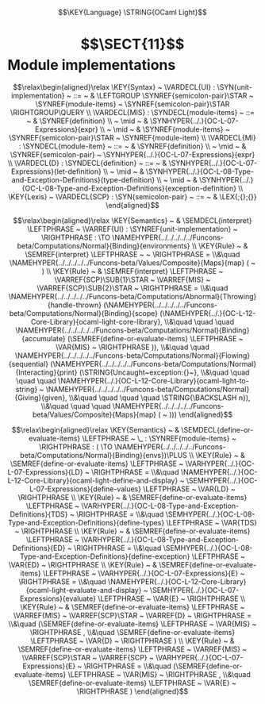 $$\KEY{Language} \STRING{OCaml Light}$$

# $$\SECT{11}$$ Module implementations
           


$$\relax\begin{aligned}\relax
  \KEY{Syntax} ~ 
    \VARDECL{UI} : \SYN{unit-implementation}
      ~ ::= ~ & \LEFTGROUP \SYNREF{semicolon-pair}\STAR ~ \SYNREF{module-items} ~ \SYNREF{semicolon-pair}\STAR \RIGHTGROUP\QUERY
    \\
    \VARDECL{MIS} : \SYNDECL{module-items}
      ~ ::= ~ &
      \SYNREF{definition} \\
      ~ \mid ~ &  \SYNHYPER{../.}{OC-L-07-Expressions}{expr} \\
      ~ \mid ~ &  \SYNREF{module-items} ~ \SYNREF{semicolon-pair}\STAR ~ \SYNREF{module-item}
    \\
    \VARDECL{MI} : \SYNDECL{module-item}
      ~ ::= ~ &
      \SYNREF{definition} \\
      ~ \mid ~ &  \SYNREF{semicolon-pair} ~ \SYNHYPER{../.}{OC-L-07-Expressions}{expr}
    \\
    \VARDECL{D} : \SYNDECL{definition}
      ~ ::= ~ &
      \SYNHYPER{../.}{OC-L-07-Expressions}{let-definition} \\
      ~ \mid ~ &  \SYNHYPER{../.}{OC-L-08-Type-and-Exception-Definitions}{type-definition} \\
      ~ \mid ~ &  \SYNHYPER{../.}{OC-L-08-Type-and-Exception-Definitions}{exception-definition}
\\
  \KEY{Lexis} ~ 
    \VARDECL{SCP} : \SYN{semicolon-pair}
      ~ ::= ~ & \LEX{;{};{}}
\end{aligned}$$

$$\relax\begin{aligned}\relax
  \KEY{Semantics} ~ 
  & \SEMDECL{interpret} \LEFTPHRASE ~ \VARREF{UI} : \SYNREF{unit-implementation} ~ \RIGHTPHRASE  :  \TO \NAMEHYPER{../../../../../Funcons-beta/Computations/Normal}{Binding}{environments} 
\\
  \KEY{Rule} ~ 
    & \SEMREF{interpret} \LEFTPHRASE ~  ~ \RIGHTPHRASE  = \\&\quad
      \NAMEHYPER{../../../../../Funcons-beta/Values/Composite}{Maps}{map}
        ( ~ )
\\
  \KEY{Rule} ~ 
    & \SEMREF{interpret} \LEFTPHRASE ~ \VARREF{SCP}\SUB{1}\STAR ~ \VARREF{MIS} ~ \VARREF{SCP}\SUB{2}\STAR ~ \RIGHTPHRASE  = \\&\quad
      \NAMEHYPER{../../../../../Funcons-beta/Computations/Abnormal}{Throwing}{handle-thrown}
        (\NAMEHYPER{../../../../../Funcons-beta/Computations/Normal}{Binding}{scope}
           (\NAMEHYPER{../.}{OC-L-12-Core-Library}{ocaml-light-core-library}, \\&\quad \quad \quad 
            \NAMEHYPER{../../../../../Funcons-beta/Computations/Normal}{Binding}{accumulate}
              (\SEMREF{define-or-evaluate-items} \LEFTPHRASE ~ \VAR{MIS} ~ \RIGHTPHRASE )), \\&\quad \quad 
         \NAMEHYPER{../../../../../Funcons-beta/Computations/Normal}{Flowing}{sequential}
           (\NAMEHYPER{../../../../../Funcons-beta/Computations/Normal}{Interacting}{print}
              (\STRING{Uncaught~exception:{}~}, \\&\quad \quad \quad \quad 
               \NAMEHYPER{../.}{OC-L-12-Core-Library}{ocaml-light-to-string} ~
                 \NAMEHYPER{../../../../../Funcons-beta/Computations/Normal}{Giving}{given}, \\&\quad \quad \quad \quad 
               \STRING{\BACKSLASH n}), \\&\quad \quad \quad 
            \NAMEHYPER{../../../../../Funcons-beta/Values/Composite}{Maps}{map}
              ( ~ )))
\end{aligned}$$

$$\relax\begin{aligned}\relax
  \KEY{Semantics} ~ 
  & \SEMDECL{define-or-evaluate-items} \LEFTPHRASE ~ \_ : \SYNREF{module-items} ~ \RIGHTPHRASE  : ( \TO \NAMEHYPER{../../../../../Funcons-beta/Computations/Normal}{Binding}{envs})\PLUS 
\\
  \KEY{Rule} ~ 
    & \SEMREF{define-or-evaluate-items} \LEFTPHRASE ~ \VARHYPER{../.}{OC-L-07-Expressions}{LD} ~ \RIGHTPHRASE  = \\&\quad
      \NAMEHYPER{../.}{OC-L-12-Core-Library}{ocaml-light-define-and-display} ~
        \SEMHYPER{../.}{OC-L-07-Expressions}{define-values} \LEFTPHRASE ~ \VAR{LD} ~ \RIGHTPHRASE 
\\
  \KEY{Rule} ~ 
    & \SEMREF{define-or-evaluate-items} \LEFTPHRASE ~ \VARHYPER{../.}{OC-L-08-Type-and-Exception-Definitions}{TDS} ~ \RIGHTPHRASE  = \\&\quad
      \SEMHYPER{../.}{OC-L-08-Type-and-Exception-Definitions}{define-types} \LEFTPHRASE ~ \VAR{TDS} ~ \RIGHTPHRASE 
\\
  \KEY{Rule} ~ 
    & \SEMREF{define-or-evaluate-items} \LEFTPHRASE ~ \VARHYPER{../.}{OC-L-08-Type-and-Exception-Definitions}{ED} ~ \RIGHTPHRASE  = \\&\quad
      \SEMHYPER{../.}{OC-L-08-Type-and-Exception-Definitions}{define-exception} \LEFTPHRASE ~ \VAR{ED} ~ \RIGHTPHRASE 
\\
  \KEY{Rule} ~ 
    & \SEMREF{define-or-evaluate-items} \LEFTPHRASE ~ \VARHYPER{../.}{OC-L-07-Expressions}{E} ~ \RIGHTPHRASE  = \\&\quad
      \NAMEHYPER{../.}{OC-L-12-Core-Library}{ocaml-light-evaluate-and-display} ~
        \SEMHYPER{../.}{OC-L-07-Expressions}{evaluate} \LEFTPHRASE ~ \VAR{E} ~ \RIGHTPHRASE 
\\
  \KEY{Rule} ~ 
    & \SEMREF{define-or-evaluate-items} \LEFTPHRASE ~ \VARREF{MIS} ~ \VARREF{SCP}\STAR ~ \VARREF{D} ~ \RIGHTPHRASE  = \\&\quad
      (\SEMREF{define-or-evaluate-items} \LEFTPHRASE ~ \VAR{MIS} ~ \RIGHTPHRASE , \\&\quad 
       \SEMREF{define-or-evaluate-items} \LEFTPHRASE ~ \VAR{D} ~ \RIGHTPHRASE )
\\
  \KEY{Rule} ~ 
    & \SEMREF{define-or-evaluate-items} \LEFTPHRASE ~ \VARREF{MIS} ~ \VARREF{SCP}\STAR ~ \VARREF{SCP} ~ \VARHYPER{../.}{OC-L-07-Expressions}{E} ~ \RIGHTPHRASE  = \\&\quad
      (\SEMREF{define-or-evaluate-items} \LEFTPHRASE ~ \VAR{MIS} ~ \RIGHTPHRASE , \\&\quad 
       \SEMREF{define-or-evaluate-items} \LEFTPHRASE ~ \VAR{E} ~ \RIGHTPHRASE )
\end{aligned}$$



[Funcons-beta]: /CBS-beta/math/Funcons-beta
  "FUNCONS-BETA"
[Unstable-Funcons-beta]: /CBS-beta/math/Unstable-Funcons-beta
  "UNSTABLE-FUNCONS-BETA"
[Languages-beta]: /CBS-beta/math/Languages-beta
  "LANGUAGES-BETA"
[Unstable-Languages-beta]: /CBS-beta/math/Unstable-Languages-beta
  "UNSTABLE-LANGUAGES-BETA"
[CBS-beta]: /CBS-beta 
  "CBS-BETA"
